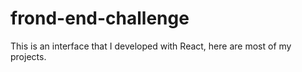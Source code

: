 # frond-end-challenge
This is an interface that I developed with React, here are most of my projects.
